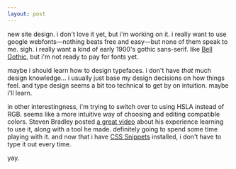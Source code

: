 ```yaml
---
layout: post
---
```


new site design. i don't love it yet, but i'm working on it. i really want to use google webfonts&mdash;nothing beats free and easy&mdash;but none of them speak to me. sigh. i really want a kind of early 1900's gothic sans-serif. like [Bell Gothic](http://www.myfonts.com/fonts/paratype/bell-gothic-bt/), but i'm not ready to pay for fonts yet.

maybe i should learn how to design typefaces. i don't have *that* much design knowledge... i usually just base my design decisions on how things feel. and type design seems a bit too technical to get by on intuition. maybe i'll learn.

in other interestingness, i'm trying to switch over to using HSLA instead of RGB. seems like a more intuitive way of choosing and editing compatible colors. Steven Bradley posted [a great video](http://www.vanseodesign.com/web-design/hsl-color-tool-github/) about his experience learning to use it, along with a tool he made. definitely going to spend some time playing with it. and now that i have [CSS Snippets](http://joshnh.com/2012/02/03/a-collection-of-css-snippets-for-sublime-text-2/) installed, i don't have to type it out every time.

yay.
